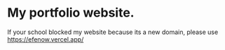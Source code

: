 # My portfolio website.

If your school blocked my website because its a new domain, please use https://efenow.vercel.app/
